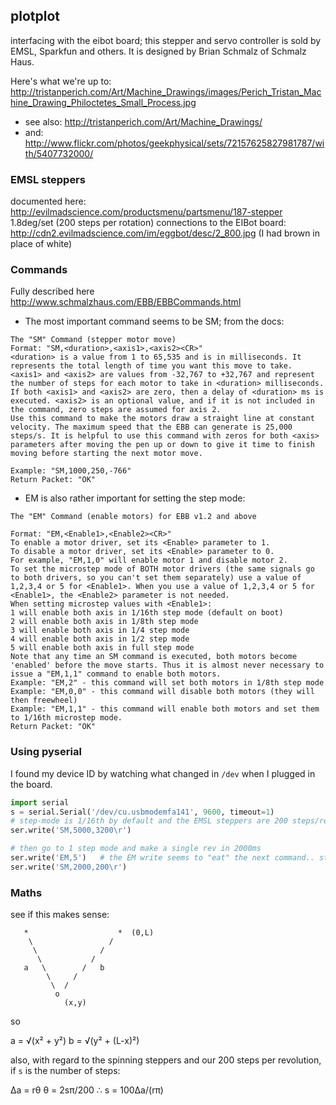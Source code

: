 ## plotplot
interfacing with the eibot board; this stepper and servo controller is sold by EMSL, Sparkfun and others.  It is designed by Brian Schmalz of Schmalz Haus. 

Here's what we're up to: http://tristanperich.com/Art/Machine_Drawings/images/Perich_Tristan_Machine_Drawing_Philoctetes_Small_Process.jpg
 - see also: http://tristanperich.com/Art/Machine_Drawings/
 - and: http://www.flickr.com/photos/geekphysical/sets/72157625827981787/with/5407732000/


### EMSL steppers
documented here: http://evilmadscience.com/productsmenu/partsmenu/187-stepper
1.8deg/set (200 steps per rotation)
connections to the EIBot board: http://cdn2.evilmadscience.com/im/eggbot/desc/2_800.jpg (I had brown in place of white)


### Commands
Fully described here http://www.schmalzhaus.com/EBB/EBBCommands.html
 
 - The most important command seems to be SM; from the docs:

```
The "SM" Command (stepper motor move)
Format: "SM,<duration>,<axis1>,<axis2><CR>"
<duration> is a value from 1 to 65,535 and is in milliseconds. It represents the total length of time you want this move to take. 
<axis1> and <axis2> are values from -32,767 to +32,767 and represent the number of steps for each motor to take in <duration> milliseconds.  If both <axis1> and <axis2> are zero, then a delay of <duration> ms is executed. <axis2> is an optional value, and if it is not included in the command, zero steps are assumed for axis 2.
Use this command to make the motors draw a straight line at constant velocity. The maximum speed that the EBB can generate is 25,000 steps/s. It is helpful to use this command with zeros for both <axis> parameters after moving the pen up or down to give it time to finish moving before starting the next motor move.

Example: "SM,1000,250,-766"
Return Packet: "OK"
```

 - EM is also rather important for setting the step mode:

```
The "EM" Command (enable motors) for EBB v1.2 and above

Format: "EM,<Enable1>,<Enable2><CR>"
To enable a motor driver, set its <Enable> parameter to 1. 
To disable a motor driver, set its <Enable> parameter to 0.
For example, "EM,1,0" will enable motor 1 and disable motor 2.
To set the microstep mode of BOTH motor drivers (the same signals go to both drivers, so you can't set them separately) use a value of 1,2,3,4 or 5 for <Enable1>. When you use a value of 1,2,3,4 or 5 for <Enable1>, the <Enable2> parameter is not needed.
When setting microstep values with <Enable1>:
1 will enable both axis in 1/16th step mode (default on boot)
2 will enable both axis in 1/8th step mode
3 will enable both axis in 1/4 step mode
4 will enable both axis in 1/2 step mode
5 will enable both axis in full step mode
Note that any time an SM command is executed, both motors become 'enabled' before the move starts. Thus it is almost never necessary to issue a "EM,1,1" command to enable both motors.
Example: "EM,2" - this command will set both motors in 1/8th step mode
Example: "EM,0,0" - this command will disable both motors (they will then freewheel)
Example: "EM,1,1" - this command will enable both motors and set them to 1/16th microstep mode.
Return Packet: "OK"
```

### Using pyserial
I found my device ID by watching what changed in `/dev` when I plugged in the board.

```python
import serial
s = serial.Serial('/dev/cu.usbmodemfa141', 9600, timeout=1)
# step-mode is 1/16th by default and the EMSL steppers are 200 steps/rev so this is a full rev in 5000ms
ser.write('SM,5000,3200\r')

# then go to 1 step mode and make a single rev in 2000ms
ser.write('EM,5')   # the EM write seems to "eat" the next command.. still puzzling over this
ser.write('SM,2000,200\r')
```


### Maths
see if this makes sense:

```
   *                    *  (0,L)
    \                 /
     \              /
      \           /
   a   \        /   b
        \     /
         \  /
          o
            (x,y)
```

so 

  a = &radic;(x&sup2; + y&sup2;)
  b = &radic;(y&sup2; + (L-x)&sup2;)

also, with regard to the spinning steppers and our 200 steps per revolution, if ```s``` is the number of steps:

  &Delta;a = r&theta;
  &theta; = 2s&pi;/200
  &there4;
  s = 100&Delta;a/(r&pi;)


